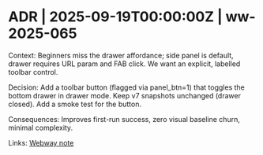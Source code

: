 # ADR | 2025-09-19T00:00:00Z | ww-2025-065

Context: Beginners miss the drawer affordance; side panel is default, drawer requires URL param and FAB click. We want an explicit, labelled toolbar control.

Decision: Add a toolbar button (flagged via panel_btn=1) that toggles the bottom drawer in drawer mode. Keep v7 snapshots unchanged (drawer closed). Add a smoke test for the button.

Consequences: Improves first-run success, zero visual baseline churn, minimal complexity.

Links: [Webway note](../../../../scaffolds/webway_ww-2025-065_beginner_toolbar_ux.md)
